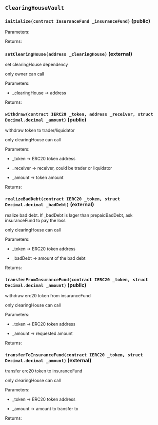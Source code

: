 ## `ClearingHouseVault`







### `initialize(contract InsuranceFund _insuranceFund)` (public)





Parameters:

Returns:
### `setClearingHouse(address _clearingHouse)` (external)

set clearingHouse dependency


only owner can call


Parameters:
 - _clearingHouse → address

Returns:
### `withdraw(contract IERC20 _token, address _receiver, struct Decimal.decimal _amount)` (public)

withdraw token to trader/liquidator


only clearingHouse can call


Parameters:
 - _token → ERC20 token address

 - _receiver → receiver, could be trader or liquidator

 - _amount → token amount

Returns:
### `realizeBadDebt(contract IERC20 _token, struct Decimal.decimal _badDebt)` (external)

realize bad debt. If _badDebt is lager than prepaidBadDebt, ask insuranceFund to pay the loss


only clearingHouse can call


Parameters:
 - _token → ERC20 token address

 - _badDebt → amount of the bad debt

Returns:
### `transferFromInsuranceFund(contract IERC20 _token, struct Decimal.decimal _amount)` (public)

withdraw erc20 token from insuranceFund


only clearingHouse can call


Parameters:
 - _token → ERC20 token address

 - _amount → requested amount

Returns:
### `transferToInsuranceFund(contract IERC20 _token, struct Decimal.decimal _amount)` (external)

transfer erc20 token to insuranceFund


only clearingHouse can call


Parameters:
 - _token → ERC20 token address

 - _amount → amount to transfer to

Returns:
